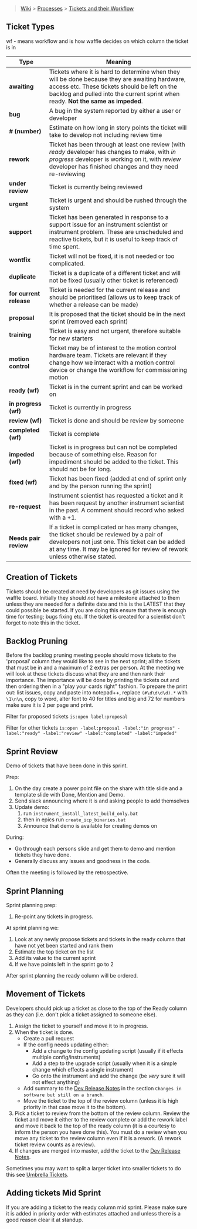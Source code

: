 > [Wiki](Home) > [Processes](Processes) > [Tickets and their Workflow](Tickets-and-their-Workflow)

## Ticket Types

wf - means workflow and is how waffle decides on which column the ticket is in

Type   | Meaning
------ | -------
**awaiting** | Tickets where it is hard to determine when they will be done because they are awaiting hardware, access etc. These tickets should be left on the backlog and pulled into the current sprint when ready. **Not the same as impeded**.
**bug**    | A bug in the system reported by either a user or developer
**# (number)** | Estimate on how long in story points the ticket will take to develop not including review time
**rework** | Ticket has been through at least one review (with *ready* developer has changes to make, with *in progress* developer is working on it, with *review* developer has finished changes and they need re-reviewing
**under review** | Ticket is currently being reviewed
**urgent** | Ticket is urgent and should be rushed through the system
**support** | Ticket has been generated in response to a support issue for an instrument scientist or instrument problem. These are unscheduled and reactive tickets, but it is useful to keep track of time spent.
**wontfix** | Ticket will not be fixed, it is not needed or too complicated.
**duplicate** | Ticket is a duplicate of a different ticket and will not be fixed (usually other ticket is referenced)
**for current release** | Ticket is needed for the current release and should be prioritised (allows us to keep track of whether a release can be made)
**proposal** | It is proposed that the ticket should be in the next sprint (removed each sprint)
**training** | Ticket is easy and not urgent, therefore suitable for new starters
**motion control** | Ticket may be of interest to the motion control hardware team. Tickets are relevant if they change how we interact with a motion control device or change the workflow for commissioning motion
**ready (wf)** | Ticket is in the current sprint and can be worked on
**in progress (wf)** | Ticket is currently in progress
**review (wf)** | Ticket is done and should be review by someone
**completed (wf)** | Ticket is complete
**impeded (wf)** | Ticket is in progress but can not be completed because of something else. Reason for impediment should be added to the ticket. This should not be for long.
**fixed (wf)** | Ticket has been fixed (added at end of sprint only and by the person running the sprint)
**re-request** | Instrument scientist has requested a ticket and it has been request by another instrument scientist in the past. A comment should record who asked with a +1.
**Needs pair review** | If a ticket is complicated or has many changes, the ticket should be reviewed by a pair of developers not just one. This ticket can be added at any time. It may be ignored for review of rework unless otherwise stated. |

## Creation of Tickets

Tickets should be created at need by developers as git issues using the waffle board. Initially they should *not* have a milestone attached to them unless they are needed for a definite date and this is the LATEST that they could possible be started. If you are doing this ensure that there is enough time for testing; bugs fixing etc. If the ticket is created for a scientist don't forget to note this in the ticket.

## Backlog Pruning

Before the backlog pruning meeting people should move tickets to the 'proposal' column they would like to see in the next sprint; all the tickets that must be in and a maximum of 2 extras per person. At the meeting we will look at these tickets discuss what they are and then rank their importance. The importance will be done by printing the tickets out and then ordering then in a "play your cards right" fashion. To prepare the print out: list issues, copy and paste into notepad++, replace `(#\d\d\d\d).*` with `\1\n\n`, copy to word, alter font to 40 for titles and big and 72 for numbers make sure it is 2 per page and print.

Filter for proposed tickets `is:open label:proposal`

Filter for other tickets `is:open -label:proposal -label:"in progress" -label:"ready" -label:"review" -label:"completed" -label:"impeded"`

## Sprint Review

Demo of tickets that have been done in this sprint.

Prep:

1. On the day create a power point file on the share with title slide and a template slide with Done, Mention and Demo.
1. Send slack announcing where it is and asking people to add themselves
1. Update demo:
    1. run `instrument_install_latest_build_only.bat` 
    1. then in epics run `create_icp_binaries.bat`
    1. Announce that demo is available for creating demos on

During:

- Go through each persons slide and get them to demo and mention tickets they have done.
- Generally discuss any issues and goodness in the code.

Often the meeting is followed by the retrospective.

## Sprint Planning

Sprint planning prep:
1. Re-point any tickets in progress.

At sprint planning we:

1. Look at any newly propose tickets and tickets in the ready column that have not yet been started and rank them
2. Estimate the top ticket on the list
3. Add its value to the current sprint
4. If we have points left in the sprint go to 2

After sprint planning the ready column will be ordered.

## Movement of Tickets

Developers should pick up a ticket as close to the top of the Ready column as they can (i.e. don't pick a ticket assigned to someone else). 

1. Assign the ticket to yourself and move it to in progress. 
2. When the ticket is done.
    - Create a pull request
    - If the config needs updating either:
        - Add a change to the config updating script (usually if it effects multiple config/instruments)
        - Add a step to the upgrade script (usually when it is a simple change which effects a single instrument)
        - Go onto the instrument and add the change (be *very* sure it will not effect anything)
    - Add summary to the [Dev Release Notes](https://github.com/ISISComputingGroup/IBEX/wiki/ReleaseNotes_Dev) in the section `Changes in software but still on a branch`.
    - Move the ticket to the top of the review column (unless it is high priority in that case move it to the bottom). 
3. Pick a ticket to review from the bottom of the review column. Review the ticket and move it either to the review complete or add the rework label and move it back to the top of the ready column (it is a courtesy to inform the person you have done this). You must do a review when you move any ticket to the review column even if it is a rework. (A rework ticket review counts as a review).
4. If changes are merged into master, add the ticket to the [Dev Release Notes](https://github.com/ISISComputingGroup/IBEX/wiki/ReleaseNotes_Dev).

Sometimes you may want to split a larger ticket into smaller tickets to do this see [Umbrella Tickets](Umbrella-Tickets).

## Adding tickets Mid Sprint

If you are adding a ticket to the ready column mid sprint. Please make sure it is added in priority order with estimates attached and unless there is a good reason clear it at standup.
